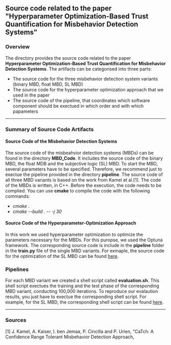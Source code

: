 ## Source code related to the paper "Hyperparameter Optimization-Based Trust Quantification for Misbehavior Detection Systems"

### Overview

The directory provides the source code related to the paper **Hyperparameter Optimization-Based Trust Quantification for Misbehavior Detection Systems**. The artifacts can be categorised into three parts:

- The source code for the three misbehavior detection system variants (binary MBD, float MBD, SL MBD)
- The source code for the hyperparameter optimization approach that we used in the paper
- The source code of the pipeline, that coordinates which software component should be exectued in which order and with which papameters

---

### Summary of Source Code Artifacts

#### Source Code of the Misbehavior Detection Systems

The source code of the misbeahvior detection systems (MBDs) can be found in the directory **MBD_Code**. It includes the source code of the binary MBD, the float MDB and the subjective logic (SL) MBD. To start the MBD, several parameters have to be specified. Therefore, we recommend just to exectue the pipeline provided in the directory **pipeline**. The source code of all three MBD variants is based on the work from Kamel et al.\[1\]. The code of the MBDs is written‚ in C++. Before the execution, the code needs to be complied. You can use **cmake** to compile the code with the following commands:

- *cmake .*
- *cmake --build . -- -j 30*

#### Source Code of the Hyperparameter-Optimization Approach

In this work we used hyperparameter optimization to optimize the parameters necessary for the MBDs. For this puropse, we used the Optuna framework. The corresponding source code is include in the **pipeline** folder in the **train.py** file of the single MBD variants. For exmaple, the source code for the optimization of the SL MBD can be found [here](./SL_MBD_optimized).

### Pipelines

For each MBD variant we created a shell script called **evaluation.sh**. This shell script exectues the training and the test phase of the corresponding MBD variant, conducting 100,000 iterations. To reproduce our evalaution results, you just have to exectue the corresponding shell script. For example, for the SL MBD, the corresponding shell script can be found [here](.SL_MBD_optimized).

---

### Sources

\[1\] J. Kamel, A. Kaiser, I. ben Jemaa, P. Cincilla and P. Urien, "CaTch: A Confidence Range Tolerant Misbehavior Detection Approach,
